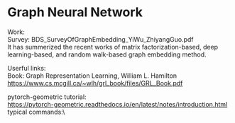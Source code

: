 # Graph Neural Network

Work: \
Survey: BDS_SurveyOfGraphEmbedding_YiWu_ZhiyangGuo.pdf\
It has summerized the recent works of matrix factorization-based, deep learning-based, and random walk-based graph embedding method.

Userful links:\
Book: Graph Representation Learning, William L. Hamilton\
https://www.cs.mcgill.ca/~wlh/grl_book/files/GRL_Book.pdf

pytorch-geometric tutorial:\
https://pytorch-geometric.readthedocs.io/en/latest/notes/introduction.html
typical commands:\
